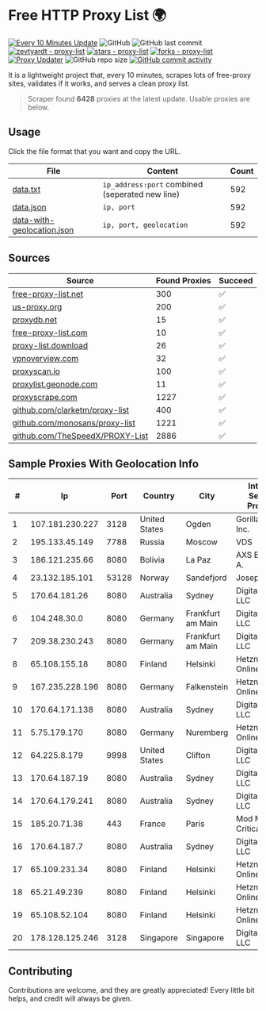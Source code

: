
# Free HTTP Proxy List 🌍

[![Every 10 Minutes Update](https://github.com/mertguvencli/http-proxy-list/actions/workflows/main.yml/badge.svg?branch=main)](https://github.com/mertguvencli/http-proxy-list/actions/workflows/main.yml)
![GitHub](https://img.shields.io/github/license/mertguvencli/http-proxy-list)
![GitHub last commit](https://img.shields.io/github/last-commit/mertguvencli/http-proxy-list)
[![zevtyardt - proxy-list](https://img.shields.io/static/v1?label=zevtyardt&message=proxy-list&color=blue&logo=github)](https://github.com/zevtyardt/proxy-list "Go to GitHub repo")
[![stars - proxy-list](https://img.shields.io/github/stars/zevtyardt/proxy-list?style=social)](https://github.com/zevtyardt/proxy-list)
[![forks - proxy-list](https://img.shields.io/github/forks/zevtyardt/proxy-list?style=social)](https://github.com/zevtyardt/proxy-list)
[![Proxy Updater](https://github.com/zevtyardt/proxy-list/workflows/Proxy%20Updater/badge.svg)](https://github.com/zevtyardt/proxy-list/actions?query=workflow:"Proxy+Updater")
![GitHub repo size](https://img.shields.io/github/repo-size/zevtyardt/proxy-list)
[![GitHub commit activity](https://img.shields.io/github/commit-activity/m/zevtyardt/proxy-list?logo=commits)](https://github.com/zevtyardt/proxy-list/commits/main)

It is a lightweight project that, every 10 minutes, scrapes lots of free-proxy sites, validates if it works, and serves a clean proxy list.

> Scraper found **6428** proxies at the latest update. Usable proxies are below.

## Usage

Click the file format that you want and copy the URL.

|File|Content|Count|
|----|-------|-----|
|[data.txt](https://raw.githubusercontent.com/mertguvencli/http-proxy-list/main/proxy-list/data.txt)|`ip_address:port` combined (seperated new line)|592|
|[data.json](https://raw.githubusercontent.com/mertguvencli/http-proxy-list/main/proxy-list/data.json)|`ip, port`|592|
|[data-with-geolocation.json](https://raw.githubusercontent.com/mertguvencli/http-proxy-list/main/proxy-list/data-with-geolocation.json)|`ip, port, geolocation`|592|

## Sources

|Source|Found Proxies|Succeed|
|------|-------------|-------|
|[free-proxy-list.net](https://free-proxy-list.net)|300|✅|
|[us-proxy.org](https://www.us-proxy.org)|200|✅|
|[proxydb.net](http://proxydb.net)|15|✅|
|[free-proxy-list.com](https://free-proxy-list.com/?page=&port=&type%5B%5D=http&type%5B%5D=https&up_time=0&search=Search)|10|✅|
|[proxy-list.download](https://www.proxy-list.download/HTTP)|26|✅|
|[vpnoverview.com](https://vpnoverview.com/privacy/anonymous-browsing/free-proxy-servers)|32|✅|
|[proxyscan.io](https://www.proxyscan.io)|100|✅|
|[proxylist.geonode.com](https://proxylist.geonode.com/api/proxy-list?limit=300&page=1&sort_by=lastChecked&sort_type=desc&protocols=http,https)|11|✅|
|[proxyscrape.com](https://api.proxyscrape.com/v2/?request=displayproxies&protocol=http&timeout=10000&country=all&ssl=all&anonymity=all)|1227|✅|
|[github.com/clarketm/proxy-list](https://raw.githubusercontent.com/clarketm/proxy-list/master/proxy-list-raw.txt)|400|✅|
|[github.com/monosans/proxy-list](https://raw.githubusercontent.com/monosans/proxy-list/main/proxies/http.txt)|1221|✅|
|[github.com/TheSpeedX/PROXY-List](https://raw.githubusercontent.com/TheSpeedX/PROXY-List/master/http.txt)|2886|✅|


## Sample Proxies With Geolocation Info

|#|Ip|Port|Country|City|Internet Service Provider|
|-|--|----|-------|----|-------------------------|
|1|107.181.230.227|3128|United States|Ogden|GorillaServers, Inc.|
|2|195.133.45.149|7788|Russia|Moscow|VDS|
|3|186.121.235.66|8080|Bolivia|La Paz|AXS Bolivia S. A.|
|4|23.132.185.101|53128|Norway|Sandefjord|Joseph Farnell|
|5|170.64.181.26|8080|Australia|Sydney|DigitalOcean, LLC|
|6|104.248.30.0|8080|Germany|Frankfurt am Main|DigitalOcean, LLC|
|7|209.38.230.243|8080|Germany|Frankfurt am Main|DigitalOcean, LLC|
|8|65.108.155.18|8080|Finland|Helsinki|Hetzner Online GmbH|
|9|167.235.228.196|8080|Germany|Falkenstein|Hetzner Online GmbH|
|10|170.64.171.138|8080|Australia|Sydney|DigitalOcean, LLC|
|11|5.75.179.170|8080|Germany|Nuremberg|Hetzner Online GmbH|
|12|64.225.8.179|9998|United States|Clifton|DigitalOcean, LLC|
|13|170.64.187.19|8080|Australia|Sydney|DigitalOcean, LLC|
|14|170.64.179.241|8080|Australia|Sydney|DigitalOcean, LLC|
|15|185.20.71.38|443|France|Paris|Mod Mission Critical LLC|
|16|170.64.187.7|8080|Australia|Sydney|DigitalOcean, LLC|
|17|65.109.231.34|8080|Finland|Helsinki|Hetzner Online GmbH|
|18|65.21.49.239|8080|Finland|Helsinki|Hetzner Online GmbH|
|19|65.108.52.104|8080|Finland|Helsinki|Hetzner Online GmbH|
|20|178.128.125.246|3128|Singapore|Singapore|DigitalOcean, LLC|



## Contributing

Contributions are welcome, and they are greatly appreciated! Every
little bit helps, and credit will always be given.

